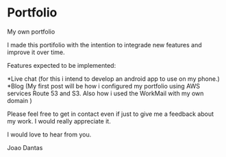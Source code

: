 # Portfolio
My own portfolio

I made this portifolio with the intention to integrade new features and improve it over time.

Features expected to be implemented: 

*Live chat (for this i intend to develop an android app to use on my phone.)
*Blog (My first post will be how i configured my portfolio using AWS services Route 53 and S3. Also how i used the WorkMail with my own domain )

Please feel free to get in contact even if just to give me a feedback about my work. I would really appreciate it. 

I would love to hear from you.

Joao Dantas
